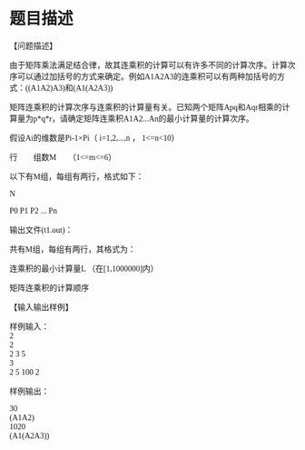 # 题目描述


<p>
<span style="font-family:&#39;Microsoft YaHei&#39;;font-size:14px;">【问题描述】</span> 
</p>
<p>
<span style="font-family:&#39;Microsoft YaHei&#39;;font-size:14px;">由于矩阵乘法满足结合律，故其连乘积的计算可以有许多不同的计算次序。计算次序可以通过加括号的方式来确定。例如A1A2A3的连乘积可以有两种加括号的方式：((A1A2)A3)和(A1(A2A3))</span> 
</p>
<p>
<span style="font-family:&#39;Microsoft YaHei&#39;;font-size:14px;">矩阵连乘积的计算次序与连乘积的计算量有关。已知两个矩阵Apq和Aqr相乘的计算量为p*q*r，请确定矩阵连乘积A1A2...An的最小计算量的计算次序。</span> 
</p>
<p>
<span style="font-family:&#39;Microsoft YaHei&#39;;font-size:14px;">假设Ai的维数是Pi-1×Pi（ i=1,2,...,n ， 1&lt;=n&lt;10）</span> 
</p>
<p>
<span style="font-family:&#39;Microsoft YaHei&#39;;font-size:14px;">行　　组数M　　（1&lt;=m&lt;=6）</span> 
</p>
<p>
<span style="font-family:&#39;Microsoft YaHei&#39;;font-size:14px;">以下有M组，每组有两行，格式如下： </span> 
</p>
<p>
<span style="font-family:&#39;Microsoft YaHei&#39;;font-size:14px;">N</span> 
</p>
<p>
<span style="font-family:&#39;Microsoft YaHei&#39;;font-size:14px;">P0  P1  P2 ... Pn</span> 
</p>
<p>
<span style="font-family:&#39;Microsoft YaHei&#39;;font-size:14px;">输出文件(t1.out)：</span> 
</p>
<p>
<span style="font-family:&#39;Microsoft YaHei&#39;;font-size:14px;">共有M组，每组有两行，其格式为：</span> 
</p>
<p>
<span style="font-family:&#39;Microsoft YaHei&#39;;font-size:14px;">连乘积的最小计算量L          （在[1,1000000]内）</span> 
</p>
<p>
<span style="font-family:&#39;Microsoft YaHei&#39;;font-size:14px;">矩阵连乘积的计算顺序</span> 
</p>
<p>
<span style="font-family:&#39;Microsoft YaHei&#39;;font-size:14px;">【输入输出样例】</span> 
</p>
<p>
<span style="font-family:&#39;Microsoft YaHei&#39;;font-size:14px;">样例输入：</span><br/>
<span style="font-family:&#39;Microsoft YaHei&#39;;font-size:14px;"> 2 </span><br/>
<span style="font-family:&#39;Microsoft YaHei&#39;;font-size:14px;"> 2 </span><br/>
<span style="font-family:&#39;Microsoft YaHei&#39;;font-size:14px;"> 2 3 5 </span><br/>
<span style="font-family:&#39;Microsoft YaHei&#39;;font-size:14px;"> 3 </span><br/>
<span style="font-family:&#39;Microsoft YaHei&#39;;font-size:14px;"> 2 5 100 2</span> 
</p>
<p>
<span style="font-family:&#39;Microsoft YaHei&#39;;font-size:14px;">样例输出：</span> 
</p>
<p>
<span style="font-family:&#39;Microsoft YaHei&#39;;font-size:14px;">30</span><br/>
<span style="font-family:&#39;Microsoft YaHei&#39;;font-size:14px;"> (A1A2)</span><br/>
<span style="font-family:&#39;Microsoft YaHei&#39;;font-size:14px;"> 1020</span><br/>
<span style="font-family:&#39;Microsoft YaHei&#39;;font-size:14px;"> (A1(A2A3))</span> 
</p>
<p>
<br/>
</p>
